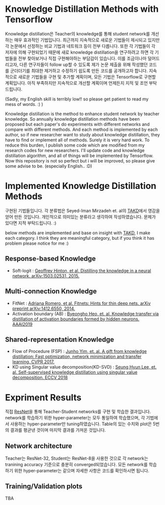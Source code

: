 # Knowledge Distillation Methods with Tensorflow
Knowledge distillation은 Teacher의 knowledge를 통해 student network를 개선하는 매우 효과적인 기법입니다.
최근까지 지속적으로 새로운 기법들이 제시되고 있지만 각 논문에서 선정하는 비교 기법과 네트워크 등이 전부 다릅니다.
또한 각 기법들이 각 저자에 의해 구현되었기 때문에 새로 knowledge distillation을 연구하려고 하면 각 기법들을 전부 찾아보거나 직접 구현해야하는 부담감이 있습니다.
이를 조금이나마 덜어드리고자, 다른 연구자들이 follow up할 수 있도록 제가 논문 제출을 위해 작성했던 코드를 군더더기를 최대한 제거하고 수정하기 쉽도록 만든 코드를 공개하고자 합니다.
지속적으로 새로운 기법들을 구현 및 추가할 계획이며, 모든 기법은 Tensorflow로 구현할 계획입니다.
아직 부족하지만 지속적으로 개선할 계획이며 언제든지 지적 및 조언 부탁드립니다.

(Sadly, my English skill is terribly low!! so please get patient to read my mess of words. :) )

Knowledge distillation is the method to enhance student network by teacher knowledge.
So annually knowledge distillation methods have been proposed but each paper's do experiments with different networks and compare with different methods.
And each method is implemented by each author, so if new researcher want to study about knowledge distillation, they have to find or implement all of methods. Surely it is very hard work.
To reduce this burden, I publish some code which are modified from my research codes for new researchers.
I'll update code and knowledge distillation algorithm, and all of things will be implemented by Tensorflow.
Now this repository is not so perfect but i will be improved, so please give some advise to be. (especially English.. :D)

# Implemented Knowledge Distillation Methods
구현된 기법들입니다. 각 분류법은 Seyed-Iman Mirzadeh et. al의 [TAKD](https://arxiv.org/abs/1902.03393)에서 영감을 얻어 만든 것입니다.
개인적으로 의미있는 분류라고 생각하여 작성하였습니다. 문제가 있다면 지적 부탁드립니다. :)

below methods are implemented and base on insight with [TAKD](https://arxiv.org/abs/1902.03393), I make each category. I think they are meaningful category, but if you think it has problem please notice for me :)

## Response-based Knowledge
- Soft-logit : [Geoffrey Hinton, et al. Distilling the knowledge in a neural network. arXiv:1503.02531, 2015.](https://arxiv.org/abs/1503.02531)

## Multi-connection Knowledge
- FitNet : [Adriana Romero, et al. Fitnets: Hints for thin deep nets. arXiv preprint arXiv:1412.6550, 2014.](https://arxiv.org/abs/1412.6550)
- Activation boundary (AB) : [Byeongho Heo, et. al. Knowledge transfer via distillation of activation boundaries formed by hidden neurons. AAAI2019](https://arxiv.org/abs/1811.03233)

## Shared-representation Knowledge
- Flow of Procedure (FSP) : [Junho Yim, et. al. A gift from knowledge distillation:
Fast optimization, network minimization and transfer learning. CVPR 2017.](http://openaccess.thecvf.com/content_cvpr_2017/html/Yim_A_Gift_From_CVPR_2017_paper.html)
- KD using Singular value decomposition(KD-SVD) : [Seung Hyun Lee, et. al. Self-supervised knowledge distillation using singular value decomposition. ECCV 2018](http://openaccess.thecvf.com/content_ECCV_2018/html/SEUNG_HYUN_LEE_Self-supervised_Knowledge_Distillation_ECCV_2018_paper.html)

# Expriment Results
직접 [ResNet](http://openaccess.thecvf.com/content_cvpr_2016/html/He_Deep_Residual_Learning_CVPR_2016_paper.html)을 통해 Teacher-Student networks를 구현 및 학습한 결과입니다.
network를 학습하기 위한 hyper-parameter는 모두 통일하여 학습했으며, 각 기법에서 사용하는 hyper-parameter만 tuning하였습니다.
Table의 있는 수치와 plot은 5번의 결과를 평균낸 것이며 마지막 결과를 가져온 것입니다.


## Network architecture
Teacher는 ResNet-32, Student는 ResNet-8을 사용한 것으로 각 network는 tranining accuracy 기준으로 충분히 converged되었습니다.
모든 network를 학습하기 위한 hyper-parameter는 같으며 자세한 사항은 코드를 확인하시면 됩니다.

## Training/Validation plots
TBA


